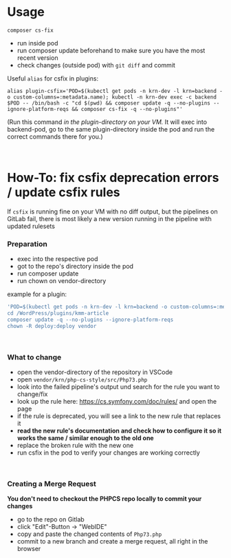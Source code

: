 # Usage

`composer cs-fix`

-  run inside pod
-  run composer update beforehand to make sure you have the most recent version
-  check changes (outside pod) with `git diff` and commit

Useful `alias` for csfix in plugins:
```
alias plugin-csfix='POD=$(kubectl get pods -n krn-dev -l krn=backend -o custom-columns=:metadata.name); kubectl -n krn-dev exec -c backend $POD -- /bin/bash -c "cd $(pwd) && composer update -q --no-plugins --ignore-platform-reqs && composer cs-fix -q --no-plugins"'
```
(Run this command *in the plugin-directory on your VM.* It will exec into backend-pod, go to the same plugin-directory inside the pod and run the correct commands there for you.)


<br />

# How-To: fix csfix deprecation errors / update csfix rules

If `csfix` is running fine on your VM with no diff output, but the pipelines on GitLab fail, there is most likely a new version running in the pipeline with updated rulesets

### Preparation

- exec into the respective pod
- got to the repo's directory inside the pod
- run composer update
- run chown on vendor-directory

example for a plugin:
```sh
'POD=$(kubectl get pods -n krn-dev -l krn=backend -o custom-columns=:metadata.name); kubectl -n krn-dev exec -c backend $POD -- /bin/bash
cd /WordPress/plugins/kmm-article
composer update -q --no-plugins --ignore-platform-reqs
chown -R deploy:deploy vendor
```

<br />

### What to change

- open the vendor-directory of the repository in VSCode
- open `vendor/krn/php-cs-style/src/Php73.php`
- look into the failed pipeline's output und search for the rule you want to change/fix
- look up the rule here: https://cs.symfony.com/doc/rules/ and open the page
- if the rule is deprecated, you will see a link to the new rule that replaces it
- **read the new rule's documentation and check how to configure it so it works the same / similar enough to the old one** 
- replace the broken rule with the new one
- run csfix in the pod to verify your changes are working correctly

<br />

### Creating a Merge Request
**You don't need to checkout the PHPCS repo locally to commit your changes** 
- go to the repo on Gitlab
- click "Edit"-Button -> "WebIDE"
- copy and paste the changed contents of `Php73.php`
- commit to a new branch and create a merge request, all right in the browser